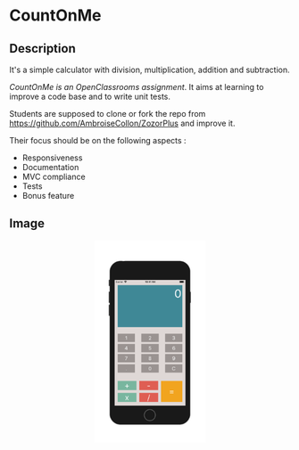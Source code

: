 # CountOnMe

## Description

It's a simple calculator with division, multiplication, addition and subtraction.

*CountOnMe is an OpenClassrooms assignment*. It aims at learning to improve a code base and to write unit tests.

Students are supposed to clone or fork the repo from https://github.com/AmbroiseCollon/ZozorPlus and improve it.

Their focus should be on the following aspects :

* Responsiveness
* Documentation
* MVC compliance
* Tests
* Bonus feature

## Image

<p align="center">
  <img src="https://github.com/mabayon/CountOnMe/blob/master/IMG/CountOnMe.png?raw=true" width="200">
</p>
